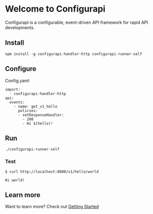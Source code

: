 # Welcome to Configurapi

Configurapi is a configurable, event-driven API framework for rapid API developments.

## Install

`npm install -g configurapi-handler-http configurapi-runner-self`

## Configure

Config.yaml

    import:
      - configurapi-handler-http
    api:
      events:
        - name: get_v1_hello
          policies:
          - setResponseHandler:
            - 200
            - Hi $(hello)!

## Run

`./configurapi-runner-self`

### Test

```
$ curl http://localhost:8080/v1/hello/world

Hi world!

```

## Learn more

Want to learn more?  Check out [Getting Started](start.md)

